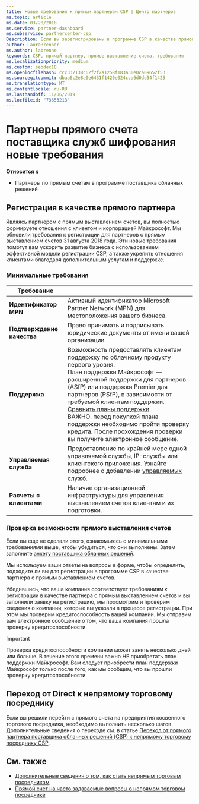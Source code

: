 ```yaml
---
title: Новые требования к прямым партнерам CSP | Центр партнеров
ms.topic: article
ms.date: 03/20/2018
ms.service: partner-dashboard
ms.subservice: partnercenter-csp
Description: Если вы зарегистрированы в программе CSP в качестве прямого партнера, необходимо подготовиться к соблюдению этих обновленных требований к поддержке и службам.
author: LauraBrenner
ms.author: labrenne
keywords: CSP, прямой партнер, прямое выставление счета, требования
ms.localizationpriority: medium
ms.custom: seodec18
ms.openlocfilehash: ccc337138c62f2f2a1258f183a30e0ca09652f53
ms.sourcegitcommit: dbaa6c2e8a0e6431f1420e024cca6d0dd54f1425
ms.translationtype: MT
ms.contentlocale: ru-RU
ms.lasthandoff: 11/06/2019
ms.locfileid: "73653213"
---
```

# <a name="csp-direct-bill-partner-new-requirements"></a>Партнеры прямого счета поставщика служб шифрования новые требования

**Относится к**

- Партнеры по прямым счетам в программе поставщика облачных решений

## <a name="enroll-as-a-direct-partner"></a>Регистрация в качестве прямого партнера

Являясь партнером с прямым выставлением счетов, вы полностью формируете отношения с клиентом и корпорацией Майкрософт. Мы обновили требования к регистрации для партнеров с прямым выставлением счетов 31 августа 2018 года. Эти новые требования помогут вам ускорить развитие бизнеса с использованием эффективной модели регистрации CSP, а также укрепить отношения клиентами благодаря дополнительным услугам и поддержке.

### <a name="minimum-requirements"></a>Минимальные требования

|**Требование**|                             |
|--------------------------------|--------------------------------------------------------------|
|**Идентификатор MPN**   |Активный идентификатор Microsoft Partner Network (MPN) для местоположения вашего бизнеса.    |
|**Подтверждение качества**   |Право принимать и подписывать юридические документы от имени вашей организации.|
|**Поддержка**   |Возможность предоставлять клиентам поддержку по облачному продукту первого уровня. <br>План поддержки Майкрософт — расширенной поддержки для партнеров (ASfP) или поддержки Premier для партнеров (PSfP), в зависимости от требуемой клиентам поддержки. [Сравнить планы поддержки](https://partner.microsoft.com/support/partnersupport).<br> ВАЖНО. перед покупкой плана поддержки необходимо пройти проверку кредита. После прохождения проверки вы получите электронное сообщение. |
|**Управляемая служба**   |Предоставление по крайней мере одной управляемой службы, IP-службы или клиентского приложения. Узнайте подробнее о добавлении [управляемых служб](https://partner.microsoft.com/business-opportunities/managed-services-provider).|
|**Расчеты с клиентами** |Наличие организационной инфраструктуры для управления выставлением счетов клиентам и их подготовки.

### <a name="verify-direct-bill-eligibility"></a>Проверка возможности прямого выставления счетов

Если вы еще не сделали этого, ознакомьтесь с минимальными требованиями выше, чтобы убедиться, что они выполнены. Затем заполните [анкету поставщика облачных решений](https://partner.microsoft.com/cloud-solution-provider/assessment).

Мы используем ваши ответы на вопросы в форме, чтобы определить, подходите ли вы для регистрации в программе CSP в качестве партнера с прямым выставлением счетов.

Убедившись, что ваша компания соответствует требованиям к регистрации в качестве партнера с прямым выставлением счетов и вы заполнили заявку на регистрацию, мы просмотрим и проверим сведения о компании, которые вы указали в процессе регистрации. При этом мы проверим кредитоспособность вашей компании. Мы отправим вам электронное сообщение о том, что ваша компания прошла проверку кредитоспособности.

>[!IMPORTANT]
>Проверка кредитоспособности компании может занять несколько дней или больше. В течение этого времени важно НЕ приобретать план поддержки Майкрософт. Вам следует приобрести план поддержки Майкрософт только после того, как мы сообщим, что вы прошли проверку кредитоспособности.

## <a name="transition-from-direct-to-indirect-reseller"></a>Переход от Direct к непрямому торговому посреднику

Если вы решили перейти с прямого счета на предприятия косвенного торгового посредника, необходимо выполнить несколько шагов. Дополнительные сведения о переходе см. в статье [Переход от прямого партнера поставщика облачных решений (CSP) к непрямому торговому посреднику CSP](transition-direct-to-indirect.md). 

## <a name="see-also"></a>См. также

- [Дополнительные сведения о том, как стать непрямым торговым посредником](https://assetsprod.microsoft.com/csp-directbill-to-indirect-transition.pdf)
- [Прямой счет на часто задаваемые вопросы о непрямом торговом посреднике](https://assetsprod.microsoft.com/mpn/direct-bill-partner-faq.pdf)
